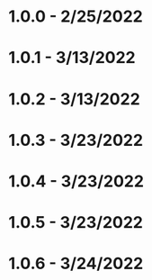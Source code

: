 # 1.0.0 - 2/25/2022
# 1.0.1 - 3/13/2022
# 1.0.2 - 3/13/2022
# 1.0.3 - 3/23/2022
# 1.0.4 - 3/23/2022
# 1.0.5 - 3/23/2022
# 1.0.6 - 3/24/2022